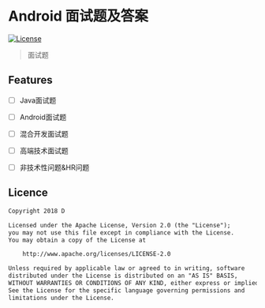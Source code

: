 # Android 面试题及答案

[![License](https://img.shields.io/badge/license-Apache%202-green.svg)](https://www.apache.org/licenses/LICENSE-2.0)

> 面试题


## Features
- [ ] Java面试题
- [ ] Android面试题
- [ ] 混合开发面试题
- [ ] 高端技术面试题
- [ ] 非技术性问题&HR问题


## Licence

```txt
Copyright 2018 D

Licensed under the Apache License, Version 2.0 (the "License");
you may not use this file except in compliance with the License.
You may obtain a copy of the License at

    http://www.apache.org/licenses/LICENSE-2.0

Unless required by applicable law or agreed to in writing, software
distributed under the License is distributed on an "AS IS" BASIS,
WITHOUT WARRANTIES OR CONDITIONS OF ANY KIND, either express or implied.
See the License for the specific language governing permissions and
limitations under the License.
```
